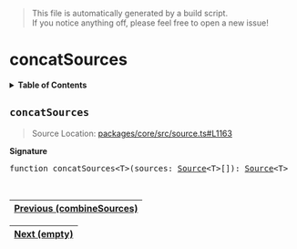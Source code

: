 > This file is automatically generated by a build script.<br>If you notice anything off, please feel free to open a new issue!

# concatSources

<details><summary><b>Table of Contents</b></summary><br>

1. [<code>concatSources</code>](#concatSources)</details>

## <a name="concatSources"></a><code>concatSources</code>

> Source Location: [packages\/core\/src\/source.ts#L1163](..\/..\/packages\/core\/src\/source.ts#L1163)

<b>Signature</b>

<pre>function concatSources&lt;T&gt;(sources: <a href="../01-api-basics/03-Source.md#Source-Interface">Source</a>&lt;T&gt;[]): <a href="../01-api-basics/03-Source.md#Source-Interface">Source</a>&lt;T&gt;</pre><br>

| [Previous \(combineSources\)](02-combineSources.md#readme) |
| --- |

<div align="right">

| [Next \(empty\)](04-empty.md#readme) |
| --- |
</div>
